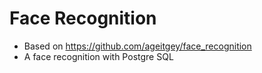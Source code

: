 # Face Recognition
- Based on https://github.com/ageitgey/face_recognition
- A face recognition with Postgre SQL
